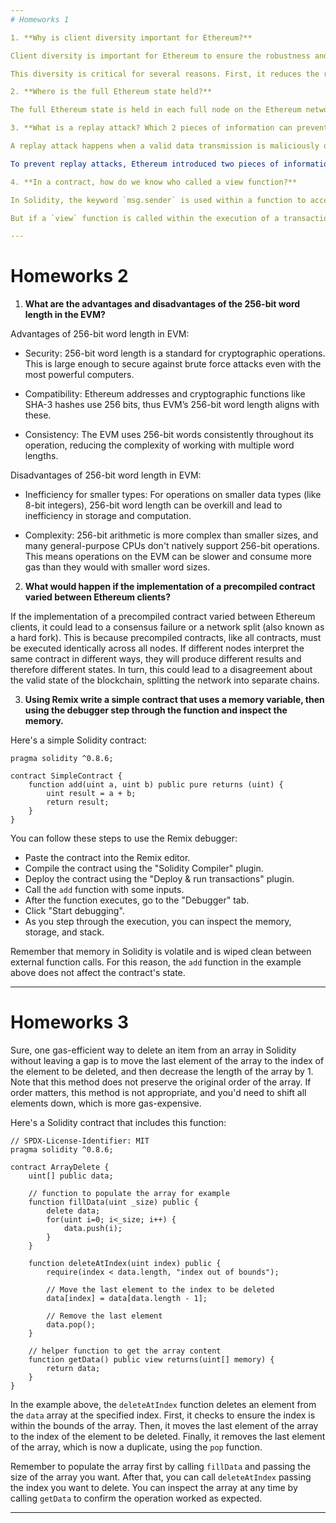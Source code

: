 ```yaml
---
# Homeworks 1

1. **Why is client diversity important for Ethereum?**

Client diversity is important for Ethereum to ensure the robustness and security of the network. Ethereum clients implement the Ethereum protocol, allowing nodes to join the network, process transactions, and maintain the blockchain. Client diversity means having multiple implementations of the Ethereum protocol (like Geth, OpenEthereum, Besu, etc.) in different programming languages. 

This diversity is critical for several reasons. First, it reduces the risk of network-wide failures due to bugs in a single client. If there's a bug in one client, nodes running different clients can continue operating and maintaining the network. Second, it can prevent centralization around a single client, preserving Ethereum's decentralized nature. Lastly, it encourages innovation, as different client teams might propose different solutions for enhancing Ethereum's performance and functionality.

2. **Where is the full Ethereum state held?**

The full Ethereum state is held in each full node on the Ethereum network. The Ethereum state represents the current information of all accounts in the system, including both externally owned accounts (normal addresses) and contract accounts. Each full node maintains a version of this state, and it's updated with every block according to the block's transactions.

3. **What is a replay attack? Which 2 pieces of information can prevent it?**

A replay attack happens when a valid data transmission is maliciously or fraudulently repeated or delayed. In the context of Ethereum, a replay attack could occur when a transaction meant for one Ethereum chain (like Ethereum Classic) is replayed on another (like Ethereum). This could potentially lead to unintended loss of funds.

To prevent replay attacks, Ethereum introduced two pieces of information into each transaction: chainID and replay protection. ChainID was introduced during the Ethereum and Ethereum Classic fork. Each network has a unique chainID, and transactions from one chain are considered invalid on the other. This measure helps to prevent replay attacks between chains. The other piece of information, replay protection, uses increasing nonce values for each transaction from an address. Transactions with lower nonce values are considered invalid and are rejected by the network.

4. **In a contract, how do we know who called a view function?**

In Solidity, the keyword `msg.sender` is used within a function to access the address of the entity (externally owned account or another contract) that called the function. However, for `view` functions which do not modify the state and are often used to read data, it's important to note that when they are called off-chain (like from a web3.js script, not part of a transaction), `msg.sender` would be meaningless since there's no real sender of the call. In these cases, it would return the zero address. 

But if a `view` function is called within the execution of a transaction (i.e., it's called by another function that is part of a transaction), `msg.sender` would correctly return the address of the account that initiated the transaction or the contract that made the call.

---
```

# Homeworks 2

1. **What are the advantages and disadvantages of the 256-bit word length in the EVM?**

Advantages of 256-bit word length in EVM:

- Security: 256-bit word length is a standard for cryptographic operations. This is large enough to secure against brute force attacks even with the most powerful computers.
  
- Compatibility: Ethereum addresses and cryptographic functions like SHA-3 hashes use 256 bits, thus EVM’s 256-bit word length aligns with these.

- Consistency: The EVM uses 256-bit words consistently throughout its operation, reducing the complexity of working with multiple word lengths.

Disadvantages of 256-bit word length in EVM:

- Inefficiency for smaller types: For operations on smaller data types (like 8-bit integers), 256-bit word length can be overkill and lead to inefficiency in storage and computation.
  
- Complexity: 256-bit arithmetic is more complex than smaller sizes, and many general-purpose CPUs don't natively support 256-bit operations. This means operations on the EVM can be slower and consume more gas than they would with smaller word sizes.

2. **What would happen if the implementation of a precompiled contract varied between Ethereum clients?**

If the implementation of a precompiled contract varied between Ethereum clients, it could lead to a consensus failure or a network split (also known as a hard fork). This is because precompiled contracts, like all contracts, must be executed identically across all nodes. If different nodes interpret the same contract in different ways, they will produce different results and therefore different states. In turn, this could lead to a disagreement about the valid state of the blockchain, splitting the network into separate chains. 

3. **Using Remix write a simple contract that uses a memory variable, then using the debugger step through the function and inspect the memory.**

Here's a simple Solidity contract:

```solidity
pragma solidity ^0.8.6;

contract SimpleContract {
    function add(uint a, uint b) public pure returns (uint) {
        uint result = a + b;
        return result;
    }
}
```

You can follow these steps to use the Remix debugger:

- Paste the contract into the Remix editor.
- Compile the contract using the "Solidity Compiler" plugin.
- Deploy the contract using the "Deploy & run transactions" plugin.
- Call the `add` function with some inputs.
- After the function executes, go to the "Debugger" tab.
- Click "Start debugging".
- As you step through the execution, you can inspect the memory, storage, and stack.

Remember that memory in Solidity is volatile and is wiped clean between external function calls. For this reason, the `add` function in the example above does not affect the contract's state.

---
# Homeworks 3

Sure, one gas-efficient way to delete an item from an array in Solidity without leaving a gap is to move the last element of the array to the index of the element to be deleted, and then decrease the length of the array by 1. Note that this method does not preserve the original order of the array. If order matters, this method is not appropriate, and you'd need to shift all elements down, which is more gas-expensive.

Here's a Solidity contract that includes this function:

```solidity
// SPDX-License-Identifier: MIT
pragma solidity ^0.8.6;

contract ArrayDelete {
    uint[] public data;

    // function to populate the array for example
    function fillData(uint _size) public {
        delete data;
        for(uint i=0; i<_size; i++) {
            data.push(i);
        }
    }
    
    function deleteAtIndex(uint index) public {
        require(index < data.length, "index out of bounds");
        
        // Move the last element to the index to be deleted
        data[index] = data[data.length - 1];

        // Remove the last element
        data.pop();
    }

    // helper function to get the array content
    function getData() public view returns(uint[] memory) {
        return data;
    }
}
```
In the example above, the `deleteAtIndex` function deletes an element from the `data` array at the specified index. First, it checks to ensure the index is within the bounds of the array. Then, it moves the last element of the array to the index of the element to be deleted. Finally, it removes the last element of the array, which is now a duplicate, using the `pop` function.

Remember to populate the array first by calling `fillData` and passing the size of the array you want. After that, you can call `deleteAtIndex` passing the index you want to delete. You can inspect the array at any time by calling `getData` to confirm the operation worked as expected.

---
